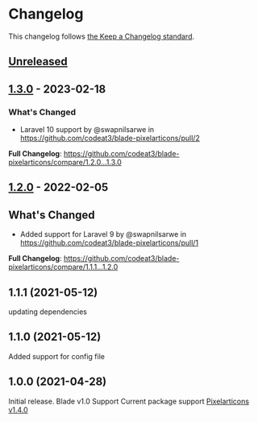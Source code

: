 # Changelog

This changelog follows [the Keep a Changelog standard](https://keepachangelog.com).

## [Unreleased](https://github.com/codeat3/blade-pixelarticons/compare/1.3.0...HEAD)

## [1.3.0](https://github.com/codeat3/blade-pixelarticons/compare/1.2.0...1.3.0) - 2023-02-18

### What's Changed

- Laravel 10 support by @swapnilsarwe in https://github.com/codeat3/blade-pixelarticons/pull/2

**Full Changelog**: https://github.com/codeat3/blade-pixelarticons/compare/1.2.0...1.3.0

## [1.2.0](https://github.com/codeat3/blade-pixelarticons/compare/1.1.1...1.2.0) - 2022-02-05

## What's Changed

- Added support for Laravel 9 by @swapnilsarwe in https://github.com/codeat3/blade-pixelarticons/pull/1

**Full Changelog**: https://github.com/codeat3/blade-pixelarticons/compare/1.1.1...1.2.0

## 1.1.1 (2021-05-12)

updating dependencies

## 1.1.0 (2021-05-12)

Added support for config file

## 1.0.0 (2021-04-28)

Initial release.
Blade v1.0 Support
Current package support [Pixelarticons v1.4.0](https://github.com/halfmage/pixelarticons/releases/tag/v1.4.0)
